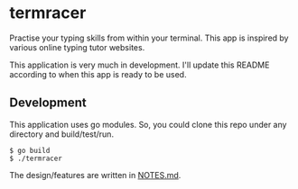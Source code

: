 # termracer
Practise your typing skills from within your terminal. This app is inspired by various online typing tutor websites.

This application is very much in development. I'll update this README according to when this app is ready to be used.

## Development
This application uses go modules. So, you could clone this repo under any
directory and build/test/run.
```
$ go build
$ ./termracer
```

The design/features are written in [NOTES.md](https://github.com/jan25/termracer/blob/master/NOTES.md).